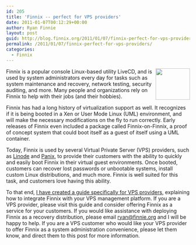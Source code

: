 ```yaml
---
id: 205
title: 'Finnix -- perfect for VPS providers'
date: 2011-01-07T00:12:29+00:00
author: Ryan Finnie
layout: post
guid: http://blog.finnix.org/2011/01/07/finnix-perfect-for-vps-providers/
permalink: /2011/01/07/finnix-perfect-for-vps-providers/
categories:
  - Finnix
---
```

<img src="/blog-media/2010/12/finnix-boot-vps.png" alt="" title="finnix-boot-vps" width="94" height="86" style="float: right; margin-left: 0.5em; margin-bottom: 0.5em;" />

Finnix is a popular console Linux-based utility LiveCD, and is used by system administrators every day for tasks such as system maintenance and recovery, network testing, security auditing, and more. Many people and organizations rely on Finnix to help with their jobs (and their hobbies).

Finnix has had a long history of virtualization support as well. It recognizes if it is being booted in a Xen or User Mode Linux (UML) environment, and will make the necessary modifications on the fly to run correctly. Early releases of Finnix even included a package called Finnix-on-Finnix, a proof of concept system that could boot itself as a guest of itself using a UML container.

Today, Finnix is used by several Virtual Private Server (VPS) providers, such as [Linode](http://www.linode.com/) and [Panix](http://www.panix.com/), to provide their customers with the ability to quickly and easily boot Finnix in their virtual guest environments. Once booted, customers can recover lost passwords or unbootable systems, install custom Linux distributions, and much more. Finnix is well suited for this task, and customers love having this ability.

To that end, [I have created a guide specifically for VPS providers](http://www.finnix.org/Finnix_for_VPS_providers), explaining how to integrate Finnix with your VPS management platform. If you are a VPS provider, please visit this guide and consider offering Finnix as a service for your customers. If you would like assistance with deploying Finnix as a recovery distribution, please email ryan@finnie.org and I will be happy to help. If you are a VPS customer who would like your VPS provider to offer Finnix as a system administration convenience, please let them know, and direct them to this post for more information.
